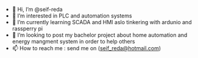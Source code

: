 - 👋 Hi, I’m @seif-reda
- 👀 I’m interested in PLC and automation systems
- 🌱 I’m currently learning SCADA and HMI aslo tinkering with ardunio and rassperry pi
- 💞️ I’m looking to post my bachelor project about home automation and energy mangment system in order to help others
- 📫 How to reach me : send me on (seif_reda@hotmail.com)

<!---
seif-reda/seif-reda is a ✨ special ✨ repository because its `README.md` (this file) appears on your GitHub profile.
You can click the Preview link to take a look at your changes.
--->
